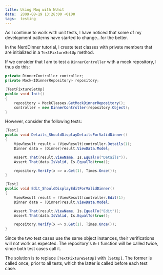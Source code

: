 ```yaml
---
title: Using Moq with NUnit
date:  2009-08-19 13:28:00 +0100
tags:  testing
---
```


As I continue to work with unit tests, I have noticed that some of my development patterns have started to change...for the better.

In the NerdDinner tutorial, I create test classes with private members that are initialized in a `TextFixtureSetUp` method. 

If we consider that I am to test a `DinnerController` with a mock repository, I thus do this:

```csharp
private DinnerController controller;
private Mock<IDinnerRepository> repository;

[TestFixtureSetUp]
public void Init()
{
    repository = MockClasses.GetMockDinnerRepository();
    controller = new DinnerController(repository.Object);
}
```

However, consider the following tests:

```csharp
[Test]
public void Details_ShouldDisplayDetailsForValidDinner()
{
    ViewResult result = (ViewResult)controller.Details(1);
    Dinner data = (Dinner)result.ViewData.Model;

    Assert.That(result.ViewName, Is.EqualTo("Details"));
    Assert.That(data.IsValid, Is.EqualTo(true));

    repository.Verify(x => x.Get(1), Times.Once());
}

[Test]
public void Edit_ShouldDisplayEditForValidDinner()
{
    ViewResult result = (ViewResult)controller.Edit(1);
    Dinner data = (Dinner)result.ViewData.Model;

    Assert.That(result.ViewName, Is.EqualTo("Edit"));
    Assert.That(data.IsValid, Is.EqualTo(true));

    repository.Verify(x => x.Get(1), Times.Once());
}
```

Since the two test cases use the same object instances, their verifications will not work as expected. The repository's `Get` function will be called twice, since both test cases call it.

The solution is to replace `[TextFixtureSetUp]` with `[SetUp]`. The former is called once, prior to all tests, which the latter is called before each test case.